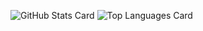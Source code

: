 ![GitHub Stats Card](https://github-readme-stats.vercel.app/api?username=sttagami2&count_private=true&theme=dracula)
![Top Languages Card](https://github-readme-stats.vercel.app/api/top-langs/?username=sttagami2&count_private=true&theme=dracula)
<!--
**sttagami2/sttagami2** is a ✨ _special_ ✨ repository because its `README.md` (this file) appears on your GitHub profile.

Here are some ideas to get you started:

- 🔭 I’m currently working on ...
- 🌱 I’m currently learning ...
- 👯 I’m looking to collaborate on ...
- 🤔 I’m looking for help with ...
- 💬 Ask me about ...
- 📫 How to reach me: ...
- 😄 Pronouns: ...
- ⚡ Fun fact: ...
-->
